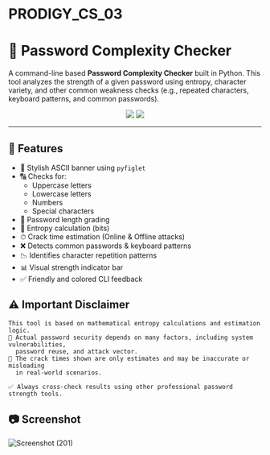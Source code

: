 # PRODIGY_CS_03

# 🔐 Password Complexity Checker

A command-line based **Password Complexity Checker** built in Python. This tool analyzes the strength of a given password using entropy, character variety, and other common weakness checks (e.g., repeated characters, keyboard patterns, and common passwords).

<p align="center">
  <img src="https://img.shields.io/badge/Python-3.8%2B-blue?style=flat&logo=python">
  <img src="https://img.shields.io/badge/License-MIT-green.svg">
</p>

---
## 📌 Features

- 🎨 Stylish ASCII banner using `pyfiglet`
- 🔠 Checks for:
  - Uppercase letters
  - Lowercase letters
  - Numbers
  - Special characters
- 📏 Password length grading
- 🧠 Entropy calculation (bits)
- ⏱ Crack time estimation (Online & Offline attacks)
- ❌ Detects common passwords & keyboard patterns
- 📉 Identifies character repetition patterns
- 📊 Visual strength indicator bar
- ✅ Friendly and colored CLI feedback



## ⚠️ Important Disclaimer

    This tool is based on mathematical entropy calculations and estimation logic.
    🔸 Actual password security depends on many factors, including system vulnerabilities,
      password reuse, and attack vector.
    🔸 The crack times shown are only estimates and may be inaccurate or misleading
      in real-world scenarios.

    ✅ Always cross-check results using other professional password strength tools.

    
## 📷 Screenshot
![Screenshot (201)](https://github.com/user-attachments/assets/5f0a4556-009c-4493-8ee2-4a3f76e60b09)

